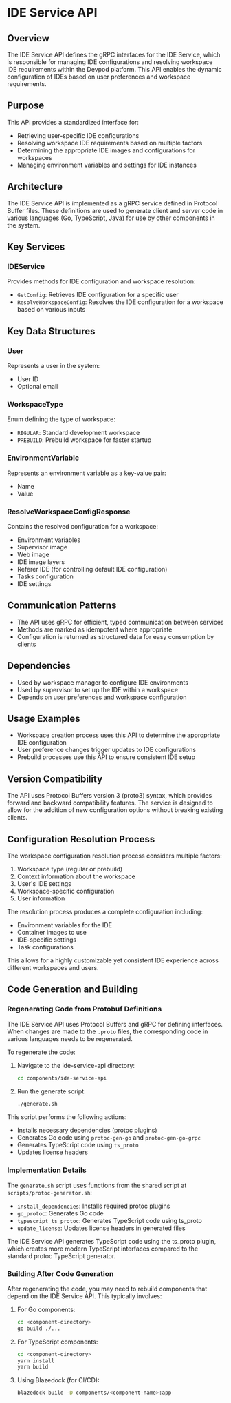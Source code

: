 # IDE Service API

## Overview
The IDE Service API defines the gRPC interfaces for the IDE Service, which is responsible for managing IDE configurations and resolving workspace IDE requirements within the Devpod platform. This API enables the dynamic configuration of IDEs based on user preferences and workspace requirements.

## Purpose
This API provides a standardized interface for:
- Retrieving user-specific IDE configurations
- Resolving workspace IDE requirements based on multiple factors
- Determining the appropriate IDE images and configurations for workspaces
- Managing environment variables and settings for IDE instances

## Architecture
The IDE Service API is implemented as a gRPC service defined in Protocol Buffer files. These definitions are used to generate client and server code in various languages (Go, TypeScript, Java) for use by other components in the system.

## Key Services

### IDEService
Provides methods for IDE configuration and workspace resolution:

- `GetConfig`: Retrieves IDE configuration for a specific user
- `ResolveWorkspaceConfig`: Resolves the IDE configuration for a workspace based on various inputs

## Key Data Structures

### User
Represents a user in the system:
- User ID
- Optional email

### WorkspaceType
Enum defining the type of workspace:
- `REGULAR`: Standard development workspace
- `PREBUILD`: Prebuild workspace for faster startup

### EnvironmentVariable
Represents an environment variable as a key-value pair:
- Name
- Value

### ResolveWorkspaceConfigResponse
Contains the resolved configuration for a workspace:
- Environment variables
- Supervisor image
- Web image
- IDE image layers
- Referer IDE (for controlling default IDE configuration)
- Tasks configuration
- IDE settings

## Communication Patterns
- The API uses gRPC for efficient, typed communication between services
- Methods are marked as idempotent where appropriate
- Configuration is returned as structured data for easy consumption by clients

## Dependencies
- Used by workspace manager to configure IDE environments
- Used by supervisor to set up the IDE within a workspace
- Depends on user preferences and workspace configuration

## Usage Examples
- Workspace creation process uses this API to determine the appropriate IDE configuration
- User preference changes trigger updates to IDE configurations
- Prebuild processes use this API to ensure consistent IDE setup

## Version Compatibility
The API uses Protocol Buffers version 3 (proto3) syntax, which provides forward and backward compatibility features. The service is designed to allow for the addition of new configuration options without breaking existing clients.

## Configuration Resolution Process
The workspace configuration resolution process considers multiple factors:
1. Workspace type (regular or prebuild)
2. Context information about the workspace
3. User's IDE settings
4. Workspace-specific configuration
5. User information

The resolution process produces a complete configuration including:
- Environment variables for the IDE
- Container images to use
- IDE-specific settings
- Task configurations

This allows for a highly customizable yet consistent IDE experience across different workspaces and users.

## Code Generation and Building

### Regenerating Code from Protobuf Definitions
The IDE Service API uses Protocol Buffers and gRPC for defining interfaces. When changes are made to the `.proto` files, the corresponding code in various languages needs to be regenerated.

To regenerate the code:

1. Navigate to the ide-service-api directory:
   ```bash
   cd components/ide-service-api
   ```

2. Run the generate script:
   ```bash
   ./generate.sh
   ```

This script performs the following actions:
- Installs necessary dependencies (protoc plugins)
- Generates Go code using `protoc-gen-go` and `protoc-gen-go-grpc`
- Generates TypeScript code using `ts_proto`
- Updates license headers

### Implementation Details
The `generate.sh` script uses functions from the shared script at `scripts/protoc-generator.sh`:

- `install_dependencies`: Installs required protoc plugins
- `go_protoc`: Generates Go code
- `typescript_ts_protoc`: Generates TypeScript code using ts_proto
- `update_license`: Updates license headers in generated files

The IDE Service API generates TypeScript code using the ts_proto plugin, which creates more modern TypeScript interfaces compared to the standard protoc TypeScript generator.

### Building After Code Generation
After regenerating the code, you may need to rebuild components that depend on the IDE Service API. This typically involves:

1. For Go components:
   ```bash
   cd <component-directory>
   go build ./...
   ```

2. For TypeScript components:
   ```bash
   cd <component-directory>
   yarn install
   yarn build
   ```

3. Using Blazedock (for CI/CD):
   ```bash
   blazedock build -D components/<component-name>:app
   ```
